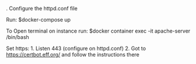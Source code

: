 . Configure the httpd.conf file

Run:
    $docker-compose up

To Open terminal on instance run:
    $docker container exec -it apache-server /bin/bash

Set https:
    1. Listen 443 (configure on httpd.conf)
    2. Got to https://certbot.eff.org/ and follow the instructions there
    
